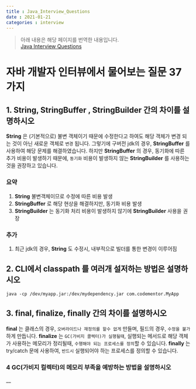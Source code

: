 ```yaml
---
title : Java_Interview_Questions
date : 2021-01-21
categories : interview
---
```


> 아래 내용은 해당 페이지를 번역한 내용입니다.   
[Java Interview Questions](https://arc.dev/interview/java-interview-questions-and-answers)

# 자바 개발자 인터뷰에서 물어보는 질문 37가지

## 1. String, StringBuffer , StringBuilder 간의 차이를 설명하시오

__String__ 은 (기본적으로) 불변 객체이기 때문에 수정한다고 하여도 해당 객체가 변경 되는 것이 아닌 새로운 객체로 `변경` 됩니다. 그렇기에 구버전 jdk의 경우, __StringBuffer__ 를 사용하여 해당 문제를 해결하였습니다. 하지만 __StringBuffer__ 의 경우, 동기화에 따른 추가 비용이 발생하기 때문에, `동기화` 비용이 발생하지 않는 __StringBuilder__ 를 사용하는 것을 권장하고 있습니다.

### 요약
1. __String__ 불변객체이므로 수정에 따른 비용 발생
1. __StringBuffer__ 로 해당 현상을 해결하지만, 동기화 비용 발생
1. __StringBuilder__ 는 동기화 처리 비용이 발생하지 않기에 __StringBuilder__ 사용을 권장

### 추가
1. 최근 jdk의 경우, __String__ 도 수정시, 내부적으로 빌더를 통한 변경이 이루어짐

## 2. CLI에서 classpath 를 여러개 설저하는 방법은 설명하시오
```
java -cp /dev/myapp.jar:/dev/mydependency.jar com.codementor.MyApp
```

## 3.  final, finalize, finally 간의 차이를 설명하시오

__final__ 는 클래스의 경우, `오버라이드나 재정의를 할수 없게` 만들며, 필드의 경우, `수정을 불가`하게 만듭니다.
__finalize__ 는 `GC(가비지 콜렉터)가 실행될때`, 실행되는 메서드로 해당 객체가 사용하는 메모리가 정리될때, `수행해야 되는 프로세스를 정의`할 수 있습니다.
__finally__ 는 try/catch 문에 사용하여, `반드시` 실행되어야 하는 프로세스를 정의할 수 있습니다.

### 4 GC(가비지 컬렉터)의 메모리 부족을 예방하는 방법을 설명하시오

__